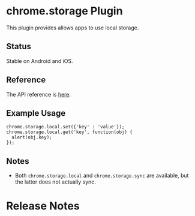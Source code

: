 # chrome.storage Plugin

This plugin provides allows apps to use local storage.

## Status

Stable on Android and iOS.

## Reference

The API reference is [here](https://developer.chrome.com/apps/storage.html).

## Example Usage

    chrome.storage.local.set({'key' : 'value'});
    chrome.storage.local.get('key', function(obj) {
      alert(obj.key);
    });

## Notes

* Both `chrome.storage.local` and `chrome.storage.sync` are available, but the latter does not actually sync.

# Release Notes
